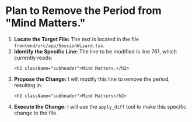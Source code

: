 # Plan to Remove the Period from "Mind Matters."

1.  **Locate the Target File:** The text is located in the file `frontend/src/app/SessionWizard.tsx`.
2.  **Identify the Specific Line:** The line to be modified is line 761, which currently reads:
    ```tsx
    <h2 className="subheader">Mind Matters.</h2>
    ```
3.  **Propose the Change:** I will modify this line to remove the period, resulting in:
    ```tsx
    <h2 className="subheader">Mind Matters</h2>
    ```
4.  **Execute the Change:** I will use the `apply_diff` tool to make this specific change to the file.